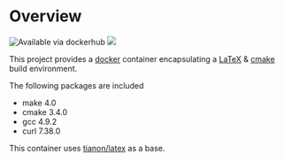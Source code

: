 Overview
========
![Available via dockerhub][dockerbadge]
[![](https://imagelayers.io/badge/hamroctopus/latex-cmake:latest.svg)](https://imagelayers.io/?images=hamroctopus/latex-cmake:latest 'Get your own badge on imagelayers.io')

This project provides a [docker] container encapsulating a [LaTeX] & [cmake]
build environment.

The following packages are included

-    make 4.0
-    cmake 3.4.0
-    gcc 4.9.2
-    curl 7.38.0


This container uses [tianon/latex] as a base.


  [docker]: https://www.docker.com/
  [LaTeX]: https://www.latex-project.org/
  [cmake]: https://cmake.org/
  [dockerbadge]: http://dockeri.co/image/hamroctopus/latex-cmake
  [tianon/latex]: https://hub.docker.com/r/tianon/latex/
